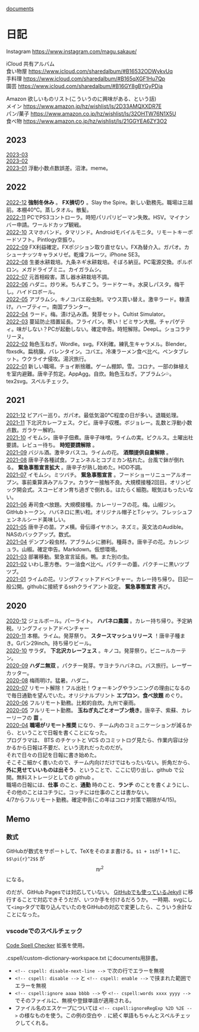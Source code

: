 [documents](../README.md)

# 日記

Instagram https://www.instagram.com/magu.sakaue/

iCloud 共有アルバム  
食い物屋 https://www.icloud.com/sharedalbum/#B16532ODWykvUq  
手料理 https://www.icloud.com/sharedalbum/#B165qXGF1Hu7Qp  
園芸 https://www.icloud.com/sharedalbum/#B16GY8gBYGyPDja  

Amazon 欲しいものリスト(こういうのに興味がある、という話)  
メイン https://www.amazon.jp/hz/wishlist/ls/2D33AMQXXDR7E  
パン/菓子 https://www.amazon.co.jp/hz/wishlist/ls/32OHTW76N1X5U  
食べ物 https://www.amazon.co.jp/hz/wishlist/ls/21GGYEA6ZY3O2

## 2023

[2023-03](2023-03.md)   
[2023-02](2023-02.md)   
[2023-01](2023-01.md) 浮動小数点数誤差。沼津。meme。  

## 2022

[2022-12](2022-12.md) __強制冬休み__ 。 __FX損切り__ 。Slay the Spire。新しい勤務先。職場は三越前。本棚40°C。蒸しタオル。散髪。  
[2022-11](2022-11.md) PCでPS3コントローラ。時短パリパリピーマン失敗。HSV。マイナンバー申請。ワールドカップ観戦。  
[2022-10](2022-10.md) スマホバンド。タマリンド。Androidモバイルモニタ。リモートキーボードソフト。Pintlogy空振り。  
[2022-09](2022-09.md) FX利益確定。FXポジション取り直せない。FX為替介入。ガパオ。カシューナッツキャラメリゼ。乾燥フルーツ。iPhone SE3。  
[2022-08](2022-08.md) 生姜水耕栽培。九条ネギ水耕栽培。そぼろ納豆。PC電源交換。ポルボロン。メガドライブミニ。カイガラムシ。  
[2022-07](2022-07.md) 元首相殺害。蒸し器水耕栽培不調。  
[2022-06](2022-06.md) ハダニ。炒り米。ちんすこう。ラードケーキ。水戻しパスタ。梅干し。ハイドロボール。  
[2022-05](2022-05.md) アブラムシ。キノコバエ殺虫剤。マウス買い替え。激辛ラード。糠漬け。ハーブティー。南国プランター。  
[2022-04](2022-04.md) ラード。梅。漬け込み酒。発芽セット。Cultist Simulator。  
[2022-03](2022-03.md) 蔓延防止措置延長。フライパン。寒い！ビミサン大根。チャパゲティ。味がしない？PCが起動しない。確定申告。時短解除。DeepL。ショコラテリーヌ。  
[2022-02](2022-02.md) 飴色玉ねぎ。Wordle。svg。FX利確。練乳生キャラメル。Blender。fbxsdk。扁桃腺。バレンタイン。コバエ。冷凍ラーメン食べ比べ。ペンタブレット。ウクライナ侵攻。湯沢旅行。  
[2022-01](2022-01.md) 新しい職場。チョイ断捨離。ゲーム棚卸。雪。コロナ。一部の鉢植えを室内避難。唐辛子剪定。AppAgg。自炊。飴色玉ねぎ。アブラムシ💦。tex2svg。スペルチェック。  

## 2021

[2021-12](2021-12.md) ビアバー巡り。ガパオ。最低気温0°C程度の日が多い。退職処理。  
[2021-11](2021-11.md) 下北沢カレーフェス。クビ。唐辛子収穫。ボジョレー。乱数と浮動小数点数。ガラケー解約。  
[2021-10](2021-10.md) イモムシ。唐辛子佃煮。唐辛子味噌。ライムの実。ピクルス。土曜出社要請。レビュー待ち。 __時短要請解除__ 。  
[2021-09](2021-09.md) バジル酒。激辛タバスコ。ライムの花。 __酒類提供自粛解除__ 。  
[2021-08](2021-08.md) 唐辛子各種試食。フェンネルとコブミカン枯れた。台風で鉢が倒れる。 __緊急事態宣言拡大__ 。唐辛子が熟し始めた。HDD不調。  
[2021-07](2021-07.md) イモムシ。ミツバチ。 __緊急事態宣言__ 。フードショーリニューアルオープン。事前乗算済みアルファ。カラケー接触不良。大規模接種2回目。オリンピック開会式。スコーピオン育ち過ぎで倒れる。はたらく細胞。眠気はもったいない。  
[2021-06](2021-06.md) 寿司食べ放題。大規模接種。カレーリーフの花。梅。山椒ジン。GitHubトークン。ハバネロに黒い粒。オリジナル帽子とTシャツ。フレッシュフェンネルシード美味しい。  
[2021-05](2021-05.md) 唐辛子の苗。アメ横。骨伝導イヤホン。ネズミ。英文法のAudible。NASのバックアップ。数式。  
[2021-04](2021-04.md) デンプン殺虫材。アブラムシに勝利。種蒔き。唐辛子の花。カレンジュラ。山椒。確定申告。Markdown。仮想環境。  
[2021-03](2021-03.md) 部署移動。緊急宣言延長。鴨。また別の虫。  
[2021-02](2021-02.md) いわし恵方巻。ラー油食べ比べ。パクチーの蕾。パクチーに黒いツブツブ。  
[2021-01](2021-01.md) ライムの花。リングフィットアドベンチャー。カレー持ち帰り。日記一般公開。githubに接続するsshクライアント設定。 __緊急事態宣言__ 再び。  

## 2020

[2020-12](2020-12.md) ジェルボール。パーライト。 __ハバネロ農園__ 。カレー持ち帰り。予定納税。リングフィットアドベンチャー  
[2020-11](2020-11.md) 本棚。ライム。発芽祭り。 __スタースマッシュリリース__ ！唐辛子種まき。Gパン29inch。持ち帰りビール。  
[2020-10](2020-10.md) サラダ。 __下北沢カレーフェス__ 。キノコ。発芽祭り。ビニールカーテン。  
[2020-09](2020-09.md) __ハダニ無双__ 。パクチー発芽。サヨナラハバネロ。バス旅行。レーザーカッター。  
[2020-08](2020-08.md) 梅雨明け。猛暑。ハダニ。  
[2020-07](2020-07.md) リモート解除！フル出社！ウォーキングやランニングの理由になるので毎日通勤を望んでいた。オリジナルプリント __エプロン__。__食べ放題__ めぐり。  
[2020-06](2020-06.md) フルリモート勤務。比較的自炊。九州で豪雨。  
[2020-05](2020-05.md) フルリモート勤務。 __玉ねぎ丸ごとオーブン焼き__。唐辛子、紫蘇、カレーリーフの __苗__ 。  
[2020-04](2020-04.md) __職場がリモート推奨__ になり、チーム内のコミュニケーションが減るから、ということで日報を書くことになった。  
プログラマは、 BTS のチケットと VCS のコミットログ見たら、作業内容は分かるから日報は不要だ、という流れだったのだが。  
それで日々の日記を日報に書き始めた。  
そこそこ細かく書いたので、チーム内向けだけではもったいない。折角だから、__外に見せていいものは出そう__、ということで、ここに切り出し、github で公開。無料ストレージとしての github 。  
職場の日報には、__仕事__ のこと、__通勤__ 時のこと、__ランチ__ のことを書くようにし、その他のことはコチラに。コッチには仕事のことは書かない。  
4/7からフルリモート勤務。確定申告(この年はコロナ対策で期限が4/15)。

## Memo

### 数式

GitHubが数式をサポートして、TeXをそのまま書ける。`$1 + 1$`が $1 + 1$ に、`$$\pi{r}^2$$` が $$\pi{r}^2$$ になる。

のだが、GitHub Pagesでは対応していない。
[GitHubでも使っているJekyll](2022-08.md##0817-tex-on-github.io) に移行することで対応できそうだが、いつか手を付けるだろうか。
一時期、svgにして`<img>`タグで取り込んでいたのをGitHubの対応で変更したら、こういう余計なことになった。

### vscodeでのスペルチェック

[Code Spell Checker](https://marketplace.visualstudio.com/items?itemName=streetsidesoftware.code-spell-checker) 拡張を使用。

.cspell/custom-dictionary-workspace.txt にdocuments用辞書。

- `<!-- cspell: disable-next-line -->` で次の行でエラーを無視
- `<!-- cspell: disable -->` と `<!-- cspell: enable -->` で挟まれた範囲でエラーを無視
- `<!-- cspell:ignore aaaa bbbb -->` や `<!-- cspell:words xxxx yyyy -->` でそのファイルに、無視や登録単語が適用される。
- ファイル名のエスケープについては `<!-- cspell:ignoreRegExp %2D %2E -->` の様なものを使う。この例の空白や `.` に続く単語もちゃんとスペルチェックしてくれる。

<!-- cSpell:words wordle fbxsdk -->
